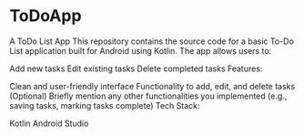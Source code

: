 # ToDoApp
A ToDo List App
This repository contains the source code for a basic To-Do List application built for Android using Kotlin. The app allows users to:

Add new tasks
Edit existing tasks
Delete completed tasks
Features:

Clean and user-friendly interface
Functionality to add, edit, and delete tasks
(Optional) Briefly mention any other functionalities you implemented (e.g., saving tasks, marking tasks complete)
Tech Stack:

Kotlin
Android Studio
